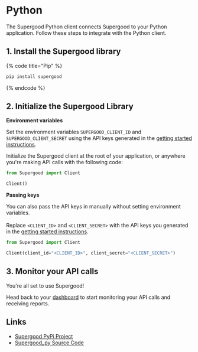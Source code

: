# Python

The Supergood Python client connects Supergood to your Python application.
Follow these steps to integrate with the Python client.

## 1. Install the Supergood library

{% code title="Pip" %}
```bash
pip install supergood
```
{% endcode %}

## 2. Initialize the Supergood Library

**Environment variables**

Set the environment variables `SUPERGOOD_CLIENT_ID` and `SUPERGOOD_CLIENT_SECRET` using the API keys generated in the [getting started instructions](../getting-started.md).

Initialize the Supergood client at the root of your application, or anywhere you're making API calls with the following code:

```python
from Supergood import Client

Client()
```

**Passing keys**

You can also pass the API keys in manually without setting environment variables.\
\
Replace `<CLIENT_ID>` and `<CLIENT_SECRET>` with the API keys you generated in the [getting started instructions](../getting-started.md).

```python
from Supergood import Client

Client(client_id="<CLIENT_ID>", client_secret="<CLIENT_SECRET>")
```

## 3. Monitor your API calls

You're all set to use Supergood!

Head back to your [dashboard](https://dashboard.supergood.ai) to start monitoring your API calls and receiving reports.

## Links

* [Supergood PyPi Project](https://pypi.org/project/supergood/)
* [Supergood\_py Source Code](https://github.com/supergoodsystems/supergood-py)
